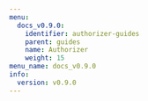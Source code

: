 ```yaml
---
menu:
  docs_v0.9.0:
    identifier: authorizer-guides
    parent: guides
    name: Authorizer
    weight: 15
menu_name: docs_v0.9.0
info:
  version: v0.9.0
---
```


